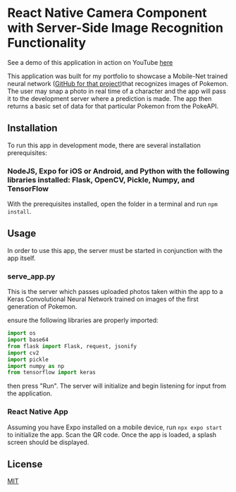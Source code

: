 # React Native Camera Component with Server-Side Image Recognition Functionality

See a demo of this application in action on YouTube [here](https://youtu.be/lfskUzg-Bxg?si=4ggcHiTG0BetBsge)

This application was built for my portfolio to showcase a Mobile-Net trained neural network ([GitHub for that project](https://github.com/chambers5710/Keras_Pokemon_CNN.git))that recognizes images of Pokemon. The user may snap a photo in real time of a character and the app will pass it to the development server where a prediction is made. The app then returns a basic set of data for that particular Pokemon from the PokeAPI. 

## Installation

To run this app in development mode, there are several installation prerequisites:
### NodeJS, Expo for iOS or Android, and Python with the following libraries installed: Flask, OpenCV, Pickle, Numpy, and TensorFlow

With the prerequisites installed, open the folder in a terminal and run ```npm install```.

## Usage

In order to use this app, the server must be started in conjunction with the app itself.

### serve_app.py
This is the server which passes uploaded photos taken within the app to a Keras Convolutional Neural Network trained on images of the first generation
of Pokemon. 

ensure the following libraries are properly imported:
```python
import os
import base64
from flask import Flask, request, jsonify
import cv2
import pickle
import numpy as np
from tensorflow import keras
```
then press "Run". The server will initialize and begin listening for input from the application. 

### React Native App

Assuming you have Expo installed on a mobile device, run ```npx expo start``` to initialize the app. Scan the QR code. Once the app is loaded, a splash screen should be displayed. 


## License

[MIT](https://choosealicense.com/licenses/mit/)
